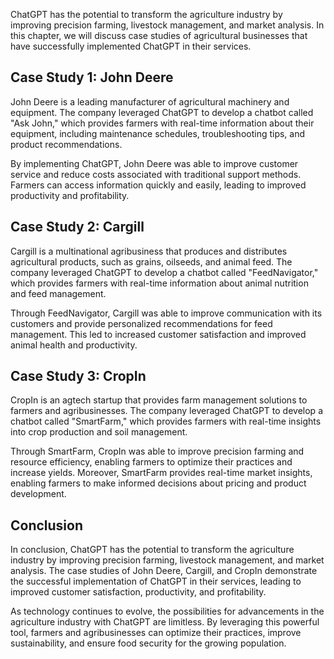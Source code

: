 
ChatGPT has the potential to transform the agriculture industry by improving precision farming, livestock management, and market analysis. In this chapter, we will discuss case studies of agricultural businesses that have successfully implemented ChatGPT in their services.

Case Study 1: John Deere
------------------------

John Deere is a leading manufacturer of agricultural machinery and equipment. The company leveraged ChatGPT to develop a chatbot called "Ask John," which provides farmers with real-time information about their equipment, including maintenance schedules, troubleshooting tips, and product recommendations.

By implementing ChatGPT, John Deere was able to improve customer service and reduce costs associated with traditional support methods. Farmers can access information quickly and easily, leading to improved productivity and profitability.

Case Study 2: Cargill
---------------------

Cargill is a multinational agribusiness that produces and distributes agricultural products, such as grains, oilseeds, and animal feed. The company leveraged ChatGPT to develop a chatbot called "FeedNavigator," which provides farmers with real-time information about animal nutrition and feed management.

Through FeedNavigator, Cargill was able to improve communication with its customers and provide personalized recommendations for feed management. This led to increased customer satisfaction and improved animal health and productivity.

Case Study 3: CropIn
--------------------

CropIn is an agtech startup that provides farm management solutions to farmers and agribusinesses. The company leveraged ChatGPT to develop a chatbot called "SmartFarm," which provides farmers with real-time insights into crop production and soil management.

Through SmartFarm, CropIn was able to improve precision farming and resource efficiency, enabling farmers to optimize their practices and increase yields. Moreover, SmartFarm provides real-time market insights, enabling farmers to make informed decisions about pricing and product development.

Conclusion
----------

In conclusion, ChatGPT has the potential to transform the agriculture industry by improving precision farming, livestock management, and market analysis. The case studies of John Deere, Cargill, and CropIn demonstrate the successful implementation of ChatGPT in their services, leading to improved customer satisfaction, productivity, and profitability.

As technology continues to evolve, the possibilities for advancements in the agriculture industry with ChatGPT are limitless. By leveraging this powerful tool, farmers and agribusinesses can optimize their practices, improve sustainability, and ensure food security for the growing population.
